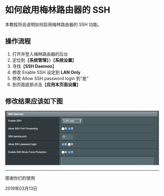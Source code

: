 # 如何啟用梅林路由器的 SSH

本教程将会说明如何启用梅林路由器的 SSH 功能。



## 操作流程

1. 打开并登入梅林路由器的后台
2. 定位到【**系统管理**】》【**系统设置**】
3. 寻找【**SSH Daemon**】
4. 修改 Enable SSH 设定到 **LAN Only**
5. 修改 Allow SSH password login 到“是”
6. 到页面底部点击【**应用本页面设置**】



## 修改结果应该如下图

![image-20190303145720716](./images/image-20190303145720716.png)



---

感谢你们的使用

2019年03月13日

